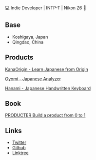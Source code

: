 💻 Indie Developer | INTP-T | Nikon Z6 📸

## Base
- Koshigaya, Japan
- Qingdao, China

## Products
[KanaOrigin - Learn Japanese from Origin](<https://apps.apple.com/us/app/kana-origin/id1439222882>)

[Oyomi - Japanese Analyzer](<https://apps.apple.com/us/app/oyomi-japanese-reader/id1474251984>)

[Hanami - Japanese Handwritten Keyboard](<https://apps.apple.com/us/app/hanami-japanese-handwritten/id6447871085>)

## Book
[PRODUCTER  Build a product from 0 to 1](<https://producter.app/>)

## Links
- [Twitter](<https://twitter.com/kevinzhow>)
- [Github](<https://github.com/kevinzhow>)
- [Linktree](<https://linktr.ee/kevinzhow>)
